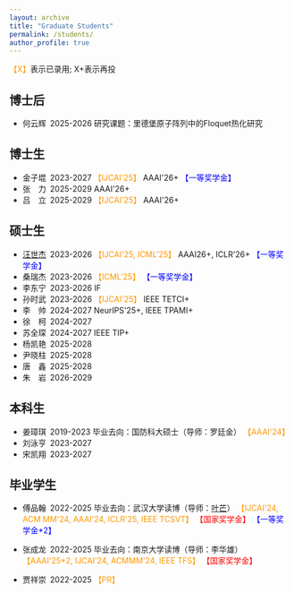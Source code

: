 ```yaml
---
layout: archive
title: "Graduate Students"
permalink: /students/
author_profile: true
---
```

<span style="color: #FF9700">【X】</span>表示已录用; X+表示再投


博士后
------
* 何云辉&#8194;2025-2026 研究课题：里德堡原子阵列中的Floquet热化研究

博士生
------
* 金子堒&#8194;2023-2027 <span style="color: #FF9700">【IJCAI'25】</span> AAAI'26+ <span style="color: #0000FF">【一等奖学金】</span>
* 张&#8195;力&#8194;2025-2029 AAAI'26+
* 吕&#8195;立&#8194;2025-2029 <span style="color: #FF9700">【IJCAI'25】</span> AAAI'26+

硕士生
------
* [汪世杰](jie019.github.io)&#8194;2023-2026 <span style="color: #FF9700">【IJCAI'25, ICML'25】</span> AAAI26+, ICLR'26+ <span style="color: #0000FF">【一等奖学金】</span>
* 桑瑞杰&#8194;2023-2026 <span style="color: #FF9700">【ICML'25】</span> <span style="color: #0000FF">【一等奖学金】</span>
* 李东宁&#8194;2023-2026 IF
* 孙时武&#8194;2023-2026 <span style="color: #FF9700">【IJCAI'25】</span>  IEEE TETCI+
* 李&#8195;帅&#8194;2024-2027 NeurIPS'25+, IEEE TPAMI+
* 徐&#8195;柯&#8194;2024-2027
* 苏全琛&#8194;2024-2027 IEEE TIP+
* 杨凯艳&#8194;2025-2028
* 尹晓柱&#8194;2025-2028
* 唐&#8195;鑫&#8194;2025-2028
* 朱&#8195;岩&#8194;2026-2029


本科生
------
* 姜璋琪&#8194;2019-2023 毕业去向：国防科大硕士（导师：罗廷金） <span style="color: #FF9700">【AAAI'24】</span>
* 刘泳亨&#8194;2023-2027
* 宋凯翔&#8194;2023-2027


毕业学生
------
* 傅品翰&#8194;2022-2025 毕业去向：武汉大学读博（导师：[叶芒](https://marswhu.github.io/index.html)） <span style="color: #FF9700">【IJCAI'24, ACM MM'24, AAAI'24, ICLR'25, IEEE TCSVT】</span> <span style="color: #FF0000">【国家奖学金】</span> <span style="color: #0000FF">【一等奖学金*2】</span>
* 张成龙&#8194;2022-2025 毕业去向：南京大学读博（导师：李华雄） <span style="color: #FF9700">【AAAI'25*2, IJCAI'24, ACMMM'24, IEEE TFS】</span> <span style="color: #FF0000">【国家奖学金】</span>
* 贾祥崇&#8194;2022-2025 <span style="color: #FF9700">【PR】</span>


  <!--
&#160; 空一格
&#8194; 空两格
&#8195; 空四格
注意：不要漏掉分号
-->





















